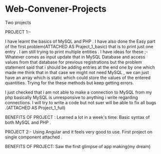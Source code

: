 # Web-Convener-Projects
Two projects

PROJECT 1:-

I have learnt the basics of MySQL and PHP . I have also done the Easy part of the first problem(ATTACHED AS Praject_1_basic) that is to print just one entry . I am still trying to print multiple entities .
I have ideas for these ;-
Whatever comes as input update that in MySQL Database and access values from that database for previous registrations but the problem statement said that i should be adding entries at the end one by one which made me think that in that case we might not need MySQL , we can just have an array which is static which could store the values of the entered quantities. Trying for the these methods but keep getting errors.

I just checked that i am not able to make a connection to MySQL from my php basically MySQL is unresponsive to anything i write regarding connections. I will try to write a code but not suer will be able to fix all bugs .(ATTACHED AS Project_1_full)

BENEFITS OF PROJECT :
Learned a lot in a week's time: Basic syntax of both MySQL and PHP .


PROJECT 2:- 
Using Angular and it feels very good to use.
First project on single component attached .

BENEFITS OF PROJECT: Saw the first glimpse of app making(my dream)
